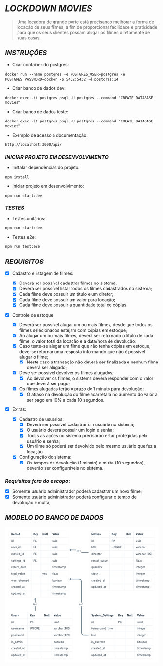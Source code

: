 # _LOCKDOWN MOVIES_

> Uma locadora de grande porte está precisando melhorar a forma de locação de seus filmes, a fim de proporcionar facilidade e praticidade para que os seus clientes possam alugar os filmes diretamente de suas casas.

## _INSTRUÇÕES_

- Criar container do postgres:

```
docker run --name postgres -e POSTGRES_USER=postgres -e POSTGRES_PASSWORD=docker -p 5432:5432 -d postgres:14
```

- Criar banco de dados dev:

```
docker exec -it postgres psql -U postgres --command "CREATE DATABASE movies"
```

- Criar banco de dados teste:

```
docker exec -it postgres psql -U postgres --command "CREATE DATABASE moviet"
```

- Exemplo de acesso a documentação:

```
http://localhost:3000/api/
```

### _INICIAR PROJETO EM DESENVOLVIMENTO_

- Instalar dependências do projeto:

```
npm install
```

- Iniciar projeto em desenvolvimento:

```
npm run start:dev
```

### _TESTES_

- Testes unitários:

```
npm run start:dev
```

- Testes e2e:

```
npm run test:e2e
```

## _REQUISITOS_

- [x] Cadastro e listagem de filmes:

  - [x] Deverá ser possível cadastrar filmes no sistema;
  - [x] Deverá ser possível listar todos os filmes cadastrados no sistema;
  - [x] Cada filme deve possuir um título e um diretor;
  - [x] Cada filme deve possuir um valor para locação;
  - [x] Cada filme deve possuir a quantidade total de cópias.

- [x] Controle de estoque:

  - [x] Deverá ser possível alugar um ou mais filmes, desde que todos os filmes selecionados estejam com cópias em estoque;
  - [x] Ao alugar um ou mais filmes, deverá ser retornado o título de cada filme, o valor total da locação e a data/hora de devolução;
  - [x] Caso tente-se alugar um filme que não tenha cópias em estoque, deve-se retornar uma resposta informando que não é possível alugar o filme;
    - [x] Neste caso a transação não deverá ser finalizada e nenhum filme deverá ser alugado;
  - [x] Deve ser possível devolver os filmes alugados;
    - [x] Ao devolver os filmes, o sistema deverá responder com o valor que deverá ser pago;
  - [x] Os filmes alugados terão o prazo de 1 minuto para devolução;
    - [x] O atraso na devolução do filme acarretará no aumento do valor a ser pago em 10% a cada 10 segundos.

- [x] Extras:

  - [x] Cadastro de usuários:
    - [x] Deverá ser possível cadastrar um usuário no sistema;
    - [x] O usuário deverá possuir um login e senha;
    - [x] Todas as ações no sistema precisarão estar protegidas pelo usuário e senha;
    - [x] Um filme só poderá ser devolvido pelo mesmo usuário que fez a locação.
  - [x] Configuração do sistema:
    - [x] Os tempos de devolução (1 minuto) e multa (10 segundos), deverão ser configuráveis no sistema.

### _Requisitos fora do escopo_:

- [x] Somente usuário administrador poderá cadastrar um novo filme;
- [x] Somente usuário administrador poderá configurar o tempo de devolução e multa;

## _MODELO DO BANCO DE DADOS_

[<img src="./modelagem.png" alt="Modelo de Dados"/>](#)
